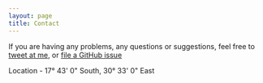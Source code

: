 ```yaml
---
layout: page
title: Contact
---
```


If you are having any problems, any questions or suggestions, feel free to [tweet at me](https://twitter.com/KutamaCodeclan), or [file a GitHub issue](https://github.com/kutama)

Location - 17° 43' 0" South, 30° 33' 0" East
